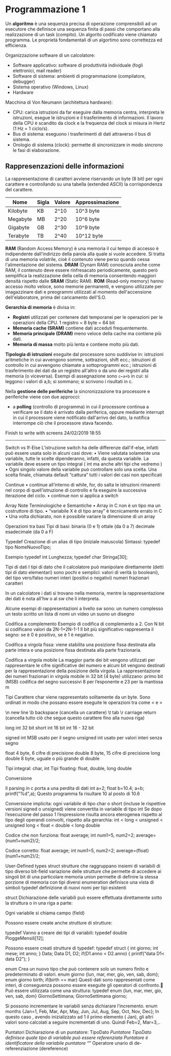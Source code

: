 # Programmazione 1
Un **algoritmo** è una sequenza precisa di operazione comprensibili ad un esecutore che definisce una sequenza finita di passi che comportano alla realizzazione di un task (compito). Un algorito codificato viene chiamato programma. Le proprietà fondamentali di un algortimo sono correttezza ed efficienza.

Organizzazione software di un calcolatore:
* Software applicativo: software di produttività individuale (fogli elettronici, mail reader)
* Software di sistema: ambienti di programmazione (compilatore, debugger)
* Sistema operativo (Windows, Linux)
* Hardware

Macchina di Von Neumann (architettura hardware):
* CPU: carica istruzioni da far eseguire dalla memoria centra, interpreta le istruzioni, esegue le istruzioni e il trasferimento di informazioni. Il lavoro della CPU è scandito da clock e la frequenza del clock si misura in Hertz (1 Hz = 1 ciclo/s).
* Bus di sistema: eseguono i trasferimenti di dati attraverso il bus di sistema.
* Orologio di sistema (clock): permette di sincronizzare in modo sincrono le fasi di elaborazione.

## Rappresenzazioni delle informazioni
La rappresentazione di caratteri avviene riservando un byte (8 bit) per ogni carattere e controllando su una tabella (extended ASCII) la corrispondenza del carattere.

|Nome|Sigla|Valore|Approssimazione|
|-|-|-|-|
|Kilobyte|KB|2^10|10^3 byte|
|Megabyte|MB|2^20|10^6 byte|
|Gigabyte|GB|2^30|10^9 byte|
|Terabyte|TB|2^40|10^12 byte|

**RAM** (Random Access Memory) è una memoria il cui tempo di accesso è indipendente dall'indirizzo della parola alla quale si vuole accedere. Si tratta di una memoria volatrile, cioè il contenuto viene perso quando cessa l'alimentazione del sistema.
**DRAM** (Dynam RAM) conosciuta anche come RAM, il contenuto deve essere rinfresacato periodicamente, questo però semplifica la realizzazione della cella di memoria consentendo maggiori densità rispetto dalle **SRAM** (Static RAM).
**ROM** (Read-only memory) hanno accesso molto veloce, sono memorie permanenti, e vengono utilizzate per imagazzinare dati e preogrammi utilizzati al momento dell'accensione dell'elaboratore, prima del caricamento dell'S.O.

**Gerarchia di memoria** è divisa in:
* **Registri** utilizzati per contenere dati temporanei per le operazioni per le operazioni della CPU. 1 registro = 8 byte = 64 bit
* **Memoria cache (SRAM)** contiene dati acceduti frequentemente.
* **Memoria principale (DRAM)** meno veloce della cache ma contiene più dati.
* **Memoria di massa** molto più lenta e contiene molto più dati.

**Tipologia di istruzioni** eseguite dal processore sono suddivise in: istruzioni aritmetiche in cui avvengono somme, sottrazioni, shift ecc.; istruzioni di controllo in cui avvengono chiamate a sottoprogrammi ecc.; istruzioni di trasferimento dei dati da un registro all'altro o da uno dei registri alla memoria (o viceversa). Esempi di assegnazione sono `c←a+b` in cui: si leggono i valori di a,b; si sommano; si scrivono i risultati in c.

Nella **gestione delle periferiche** la sincronizzazione tra processore e periferiche viene con due approcci:
* a **polling** (controllo di programma) in cui il processore continua a verificare se il dato è arrivato dalla periferica, oppure mediante interrupt in cui il processore viene notificato dall'arrivo del dato, la notifica interrompe ciò che il processore stava facendo.

Finish to write with screens 24/02/2019 18:55

---

Switch vs If-Else
L'istruzione switch ha delle differenze dall'if-else, infatti può essere usata solo in alcuni casi dove:
• Viene valutata solamente una variabile, tutte le scelte dipenderanno, infatti, da questa variabile. La variabile deve essere un tipo integral ( int ma anche altri tipi che vedremo )
• Ogni singolo valore della variabile può controllare solo una scelta. Una scelta finale, chiamata default “cattura” tutti i valori dei casi non specificati

Continue
• continue all’interno di while, for, do salta le istruzioni rimanenti nel corpo di quell’istruzione di controllo e fa eseguire la successiva iterazione del ciclo.
• continue non si applica a switch

Array
Note Terminologiche e Semantiche
• Array in C non è un tipo ma un costruttore di tipo.
• “variabile X è di tipo array” è tecnicamente errato in C
• Una volta dichiarato, non è possibile variare la dimensione di un array

Operazioni tra basi
Tipi di basi:
binaria (0 e 1)
ottale (da 0 a 7)
decimale
esadecimale (da 0 a F)

Typedef
Creazione di un alias di tipo (iniziale maiuscola)
Sintassi: typedef tipo NomeNuovoTipo;

Esempio
typedef int Lunghezza;
typedef char Stringa[30];

Tipi di dati
I tipi di dato che il calcolatore può manipolare direttamente (detti tipi di dato elementari) sono pochi e semplici: 
valori di verità (o booleani), del tipo vero/falso
numeri interi (positivi o negativi)
numeri frazionari
caratteri 

In un calcolatore i dati si trovano nella memoria, mentre la rappresentazione dei dati è nota all’hw o al sw che li interpreta.

Alcune esempi di rappresentazioni a livello sw sono:
un numero complesso
un testo scritto
un lista di nomi
un video
un suono 
un disegno

Codifica a complemento
Esempio di codifica di complemento a 2.
Con N bit si codificano valori da 2N-1+2N-1-1
Il bit più significativo rappresenta il segno: se è 0 è positivo, se è 1 è negativo.

Codifica a virgola fissa: viene stabilita una posizione fissa destinata alla parte intera e una posizione fissa destinata alla parte frazionaria.

Codifica a virgola mobile
La maggior parte dei bit vengono utilizzati per rappresentare le cifre significative del numero e alcuni bit vengono destinati per la rappresentazione della posizione della virgola.
La rappresentazione dei numeri frazionari in virgola mobile in 32 bit (4 byte) utilizzano: 
primo bit (MSB) codifica del segno
successivi 8 per l’esponente e
23 per la mantissa m

Tipi
Carattere char viene rappresentato solitamente da un byte.
Sono ordinati in modo che possano essere eseguite le operazioni tra come < e >

\n new line
\b backspace (cancella un carattere)
\t tab
\r carriage return (cancella tutto ciò che segue questo carattere fino alla nuova riga)

long int 32 bit
short int 16 bit
int 16 - 32 bit

signed int MSB usato per il segno
unsigned int usato per valori interi senza segno

float	4 byte, 6 cifre di precisione
double 8 byte, 15 cifre di precisione
long double 8 byte, uguale o più grande di double

Tipi integral: char, int
Tipi floating: float, double, long double


Conversione

Il parsing in c porta a una perdita di dati
int a=2; 
float b=10.4;
a=b;
printf("%d",a);
Questo programma fa risultare 10 al posto di 10.6

Conversione implicita: ogni variabile di tipo char o short (incluse le rispettive versioni signed o unsigned) viene convertita in variabile di tipo int
Se dopo l’esecuzione del passo 1 l’espressione risulta ancora eterogenea rispetto al tipo degli operandi coinvolti, rispetto alla gerarchia:
int < long < unsigned < unsigned long < float < double < long double

Codice che non funziona:
float average;
int num1=5, num2=2;
average=(num1+num2)/2;

Codice corretto:
float average;
int num1=5, num2=2;
average=(float)(num1+num2)/2;



User-Defined types
struct strutture che raggruppano insiemi di variabili di tipo diverso
bit-field variazione delle strutture che permette di accedere ai singoli bit di una particolare memoria
union permette di definire la stessa porzione di memoria con tipi diversi
enumeration definisce una vista di simboli
typedef definizione di nuovi nomi per tipi esistenti

struct
Dichiarazione delle variabili può essere effettuata direttamente sotto la struttura o in una riga a parte:

Ogni variabile si chiama campo (field)

Possono essere create anche strutture di strutture:


typedef
Vanno a creare dei tipi di variabili:
typedef double PioggeMensili[12];

Possono essere creati strutture di typedef:
typedef struct {
int giorno;
int mese;
int anno;
} Data;
Data D1, D2;
if(D1.anno < D2.anno) {
  printf(“data D1< data D2”);
}

enum
Crea un nuovo tipo che può contenere solo un numero finito e predeterminato di valori.
enum giorno {lun, mar, mer, gio, ven, sab, dom};
enum giorno birth;
if(birth == mar)
Questi dati sono rappresentati come interi, di conseguenza possono essere eseguite gli operatori di confronto.
Può essere utilizzata come una struttura:
typedef enum {lun, mar, mer, gio, ven, sab, dom} GiornoSettimana;
GiornoSettimana giorno;

Si possono incrementare le variabili senza dichiarare l’incremento.
enum months {Jan=1, Feb, Mar, Apr, May, Jun, Jul, Aug, Sep, Oct, Nov, Dec};
In questo caso , avendo inizializzato ad 1 il primo elemento ( Jan), gli altri valori sono calcolati a seguire incrementati di uno. Quindi Feb=2, Mar=3,..



Puntatori
Dichiarazione di un puntatore: TipoDato *Puntatore
TipoDato definisce quale tipo di variabile può essere referenziata
Puntatore è identificatore della variabile puntatore
“*” Operatore unario di de-referenziazione (dereference)
